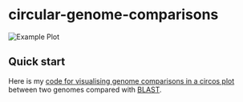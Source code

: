 # circular-genome-comparisons

![Example Plot](figures/9A-2-7_vs_9A-1-1_no_text.png)

## Quick start

Here is my [code for visualising genome comparisons in a circos plot](https://another-goodman.github.io/circular-genome-comparisons/circular_genome_comparisons.html) between two genomes compared with [BLAST](https://blast.ncbi.nlm.nih.gov/Blast.cgi). 




